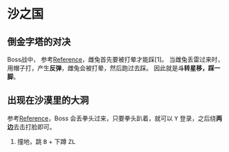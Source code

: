 
# 沙之国

## 倒金字塔的对决

Boss战中，
参考[Reference](http://tv.duowan.com/1710/373131495748_2.html)，雌兔首先要被打晕才能踩\[1\]。
当雌兔丢雷过来时，用帽子打，产生**反弹**，雌兔会被打晕，然后跑过去踩。 因此就是**斗转星移，踩一脚**。

## 出现在沙漠里的大洞

参考[Reference](http://tv.duowan.com/1710/373131495748_3.html)，Boss
会丢拳头过来，只要拳头趴着，就可以 <kbd>Y</kbd> 登录，之后绕**两边**去击打脸即可。

1.  撞地，跳 <kbd>B</kbd> + 下蹲 <kbd>ZL</kbd>
